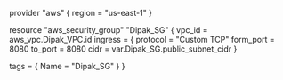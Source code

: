 provider "aws" {
   region = "us-east-1"
 }

resource "aws_security_group" "Dipak_SG" {
  vpc_id = aws_vpc.Dipak_VPC.id
  ingress = {
    protocol = "Custom TCP"
    form_port = 8080
    to_port = 8080
    cidr = var.Dipak_SG.public_subnet_cidr
  }

  tags = {
    Name = "Dipak_SG"
  }
}